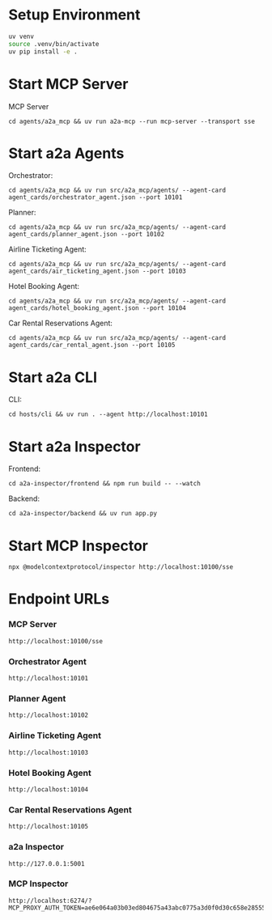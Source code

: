 
# Setup Environment

```bash
uv venv
source .venv/bin/activate
uv pip install -e .
```

# Start MCP Server

MCP Server
```
cd agents/a2a_mcp && uv run a2a-mcp --run mcp-server --transport sse
```

# Start a2a Agents

Orchestrator:
```
cd agents/a2a_mcp && uv run src/a2a_mcp/agents/ --agent-card agent_cards/orchestrator_agent.json --port 10101
```

Planner:
```
cd agents/a2a_mcp && uv run src/a2a_mcp/agents/ --agent-card agent_cards/planner_agent.json --port 10102
```

Airline Ticketing Agent:
```
cd agents/a2a_mcp && uv run src/a2a_mcp/agents/ --agent-card agent_cards/air_ticketing_agent.json --port 10103
```

Hotel Booking Agent:
```
cd agents/a2a_mcp && uv run src/a2a_mcp/agents/ --agent-card agent_cards/hotel_booking_agent.json --port 10104
```

Car Rental Reservations Agent:
```
cd agents/a2a_mcp && uv run src/a2a_mcp/agents/ --agent-card agent_cards/car_rental_agent.json --port 10105
```

# Start a2a CLI

CLI:
```
cd hosts/cli && uv run . --agent http://localhost:10101
```


# Start a2a Inspector

Frontend:
```
cd a2a-inspector/frontend && npm run build -- --watch
```

Backend:
```
cd a2a-inspector/backend && uv run app.py
```

# Start MCP Inspector

```
npx @modelcontextprotocol/inspector http://localhost:10100/sse
```

# Endpoint URLs

### MCP Server
```
http://localhost:10100/sse
```

### Orchestrator Agent
```
http://localhost:10101
```

### Planner Agent
```
http://localhost:10102
```

### Airline Ticketing Agent
```
http://localhost:10103
```

### Hotel Booking Agent
```
http://localhost:10104
```

### Car Rental Reservations Agent
```
http://localhost:10105
```

### a2a Inspector
```
http://127.0.0.1:5001
```

### MCP Inspector
```
http://localhost:6274/?MCP_PROXY_AUTH_TOKEN=ae6e064a03b03ed804675a43abc0775a3d0f0d30c658e285554bc4a2773e13c2#resources
```